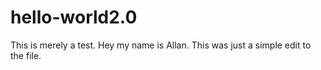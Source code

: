 # hello-world2.0
This is merely a test.
Hey my name is Allan.
This was just a simple edit to the file.
